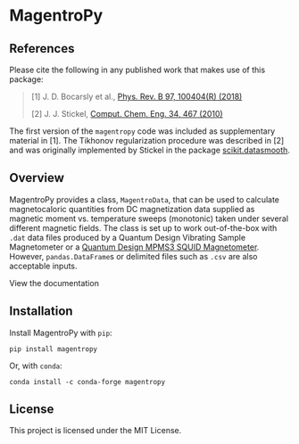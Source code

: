 # MagentroPy

## References

Please cite the following in any published work that makes use of this package:

> [1] J. D. Bocarsly et al.,
> [Phys. Rev. B 97, 100404(R) (2018)](https://doi.org/10.1103/PhysRevB.97.100404)
>
> [2] J. J. Stickel,
> [Comput. Chem. Eng. 34, 467 (2010)](https://dx.doi.org/10.1016/j.compchemeng.2009.10.007)

The first version of the `magentropy` code was included as supplementary
material in [1]. The Tikhonov regularization procedure was described
in [2] and was originally implemented by Stickel in the package
[scikit.datasmooth](https://github.com/jjstickel/scikit-datasmooth).

## Overview

MagentroPy provides a class, `MagentroData`,
that can be used to calculate magnetocaloric quantities from DC magnetization
data supplied as magnetic moment vs. temperature sweeps (monotonic) taken under
several different magnetic fields. The class is set up to work out-of-the-box
with `.dat` data files produced by a Quantum Design Vibrating Sample
Magnetometer or a
[Quantum Design MPMS3 SQUID Magnetometer](https://www.qdusa.com/products/mpms3.html).
However, `pandas.DataFrame`s or delimited files such as `.csv`
are also acceptable inputs.

View the documentation

## Installation

Install MagentroPy with ``pip``:

```{code-block} console
pip install magentropy
```

Or, with ``conda``:

```{code-block} console
conda install -c conda-forge magentropy
```

## License

This project is licensed under the MIT License.
